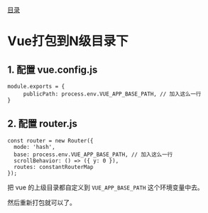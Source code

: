 [目录](./)

# Vue打包到N级目录下

## 1. 配置 vue.config.js

```
module.exports = {
	 publicPath: process.env.VUE_APP_BASE_PATH, // 加入这么一行
}
```

## 2. 配置 router.js

```
const router = new Router({
  mode: 'hash',
  base: process.env.VUE_APP_BASE_PATH, // 加入这么一行
  scrollBehavior: () => ({ y: 0 }),
  routes: constantRouterMap
});
```

把 vue 的上级目录都自定义到 `VUE_APP_BASE_PATH` 这个环境变量中去。

然后重新打包就可以了。